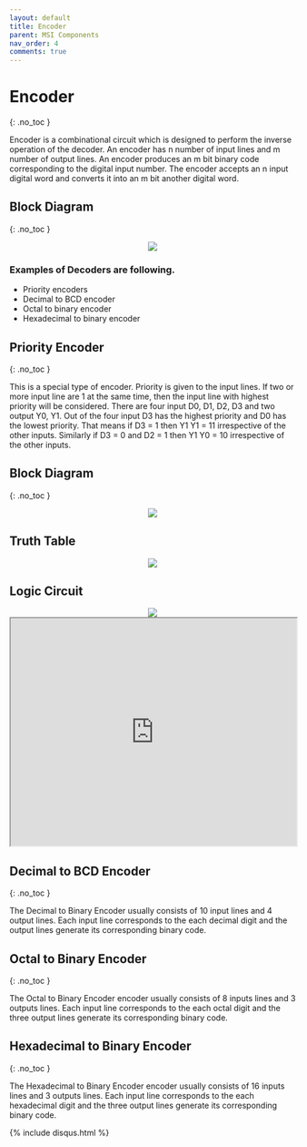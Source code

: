 ```yaml
---
layout: default
title: Encoder
parent: MSI Components
nav_order: 4
comments: true
---
```


# Encoder
{: .no_toc }

Encoder is a combinational circuit which is designed to perform the inverse operation of the decoder. 
An encoder has n number of input lines and m number of output lines. An encoder produces an m bit binary code corresponding to the digital input number. 
The encoder accepts an n input digital word and converts it into an m bit another digital word.

## Block Diagram
{: .no_toc }

<div style="text-align:center"><img src="../../assets/images/encoder_blockdiagram.jpg" /></div>

### Examples of Decoders are following.
   
* Priority encoders
* Decimal to BCD encoder
* Octal to binary encoder
* Hexadecimal to binary encoder

## Priority Encoder
{: .no_toc }

This is a special type of encoder. 
Priority is given to the input lines. 
If two or more input line are 1 at the same time, then the input line with highest priority will be considered. 
There are four input D0, D1, D2, D3 and two output Y0, Y1. 
Out of the four input D3 has the highest priority and D0 has the lowest priority. 
That means if D3 = 1 then Y1 Y1 = 11 irrespective of the other inputs. Similarly if D3 = 0 and D2 = 1 then Y1 Y0 = 10 irrespective of the other inputs.

## Block Diagram
{: .no_toc }

<div style="text-align:center"><img src="../../assets/images/priorityencoder_blockdiagram.jpg" /></div>

## Truth Table

<div style="text-align:center"><img src="../../assets/images/priorityencoder_truthtable.jpg" /></div>

## Logic Circuit

<div style="text-align:center"><img src="../../assets/images/priorityencoder_logiccircuit.jpg" /></div>

<iframe width="100%" height="400px" src="https://circuitverse.org/simulator/embed/762" id="projectPreview" scrolling="no" webkitAllowFullScreen mozAllowFullScreen allowFullScreen> </iframe>

## Decimal to BCD Encoder
{: .no_toc }

The Decimal to Binary Encoder usually consists of 10 input lines and 4 output lines. Each input line corresponds to the each decimal digit and the output lines generate its corresponding binary code.

## Octal to Binary Encoder
{: .no_toc }

The Octal to Binary Encoder encoder usually consists of 8 inputs lines and 3 outputs lines. Each input line corresponds to the each octal digit and the three output lines generate its corresponding binary code.

## Hexadecimal to Binary Encoder
{: .no_toc }

The Hexadecimal to Binary Encoder encoder usually consists of 16 inputs lines and 3 outputs lines. Each input line corresponds to the each hexadecimal digit and the three output lines generate its corresponding binary code.



{% include disqus.html %}
